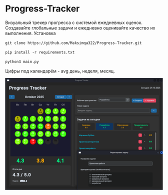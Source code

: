 # Progress-Tracker
Визуальный трекер прогресса с системой ежедневных оценок. Создавайте глобальные задачи и ежедневно оценивайте качество их выполнения.
Установка
```
git clone https://github.com/Maksimqa322/Progress-Tracker.git
```
```
pip install -r requirements.txt
```
```
python3 main.py
```

Цифры под календарём - avg день, неделя, месяц.


![Image](https://github.com/Maksimqa322/Progress-Tracker/blob/main/exemple.png)
